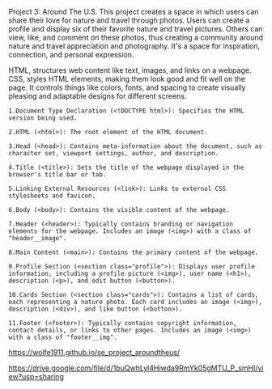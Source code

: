 Project 3: Around The U.S.
This project creates a space in which users can share their love for nature and travel through photos. Users can create a profile and display six of their favorite nature and travel pictures. Others can view, like, and comment on these photos, thus creating a community around nature and travel appreciation and photography. It's a space for inspiration, connection, and personal expression.

HTML, structures web content like text, images, and links on a webpage.
CSS, styles HTML elements, making them look good and fit well on the page. It controls things like colors, fonts, and spacing to create visually pleasing and adaptable designs for different screens.

    1.Document Type Declaration (<!DOCTYPE html>): Specifies the HTML version being used.

    2.HTML (<html>): The root element of the HTML document.

    3.Head (<head>): Contains meta-information about the document, such as character set, viewport settings, author, and description.

    4.Title (<title>): Sets the title of the webpage displayed in the browser's title bar or tab.

    5.Linking External Resources (<link>): Links to external CSS stylesheets and favicon.

    6.Body (<body>): Contains the visible content of the webpage.

    7.Header (<header>): Typically contains branding or navigation elements for the webpage. Includes an image (<img>) with a class of "header__image".

    8.Main Content (<main>): Contains the primary content of the webpage.

    9.Profile Section (<section class="profile">): Displays user profile information, including a profile picture (<img>), user name (<h1>), description (<p>), and edit button (<button>).

    10.Cards Section (<section class="cards">): Contains a list of cards, each representing a nature photo. Each card includes an image (<img>), description (<div>), and like button (<button>).

    11.Footer (<footer>): Typically contains copyright information, contact details, or links to other pages. Includes an image (<img>) with a class of "footer__img".

https://wolfe1911.github.io/se_project_aroundtheus/

https://drive.google.com/file/d/1buQwhLyl4Hiwda9RmYk05gMTU_P_smHI/view?usp=sharing
